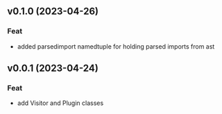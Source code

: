 ## v0.1.0 (2023-04-26)

### Feat

- added parsedimport namedtuple for holding parsed imports from ast

## v0.0.1 (2023-04-24)

### Feat

- add Visitor and Plugin classes
